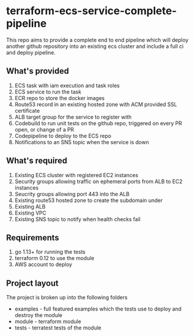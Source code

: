 # terraform-ecs-service-complete-pipeline

This repo aims to provide a complete end to end pipeline which will deploy another github repository into an existing
ecs cluster and include a full ci and deploy pipeline.

## What's provided

1. ECS task with iam execution and task roles
2. ECS service to run the task
3. ECR repo to store the docker images
4. Route53 record in an existing hosted zone with ACM provided SSL certificate
5. ALB target group for the service to register with
6. Codebuild to run unit tests on the github repo, triggered on every PR open, or change of a PR
7. Codepipeline to deploy to the ECS repo
8. Notifications to an SNS topic when the service is down

## What's required

1. Existing ECS cluster with registered EC2 instances
2. Security groups allowing traffic on ephemeral ports from ALB to EC2 instances
3. Seucrity groups allowing port 443 into the ALB
4. Existing route53 hosted zone to create the subdomain under
5. Existing ALB
6. Existing VPC
7. Existing SNS topic to notify when health checks fail

## Requirements

1. go 1.13+ for running the tests
2. terraform 0.12 to use the module
3. AWS account to deploy

## Project layout

The project is broken up into the following folders

* examples - full featured examples which the tests use to deploy and destroy the module
* module - terraform module
* tests - terratest tests of the module
